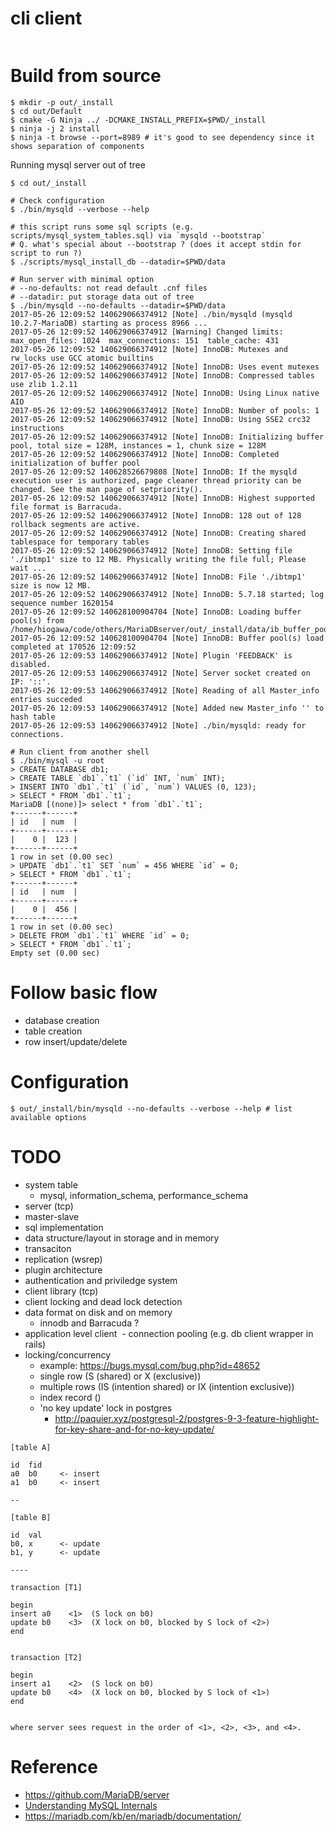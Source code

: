 <!--
{
  "title": "MariaDB",
  "date": "2017-04-13T11:32:44+09:00",
  "category": "",
  "tags": [ "database", "mariadb", "mysql" ],
  "draft": true
}
-->

# cli client

```
```

# Build from source

```
$ mkdir -p out/_install
$ cd out/Default
$ cmake -G Ninja ../ -DCMAKE_INSTALL_PREFIX=$PWD/_install
$ ninja -j 2 install
$ ninja -t browse --port=8989 # it's good to see dependency since it shows separation of components
```

Running mysql server out of tree

```
$ cd out/_install

# Check configuration
$ ./bin/mysqld --verbose --help

# this script runs some sql scripts (e.g. scripts/mysql_system_tables.sql) via `mysqld --bootstrap`
# Q. what's special about --bootstrap ? (does it accept stdin for script to run ?)
$ ./scripts/mysql_install_db --datadir=$PWD/data

# Run server with minimal option
# --no-defaults: not read default .cnf files
# --datadir: put storage data out of tree
$ ./bin/mysqld --no-defaults --datadir=$PWD/data
2017-05-26 12:09:52 140629066374912 [Note] ./bin/mysqld (mysqld 10.2.7-MariaDB) starting as process 8966 ...
2017-05-26 12:09:52 140629066374912 [Warning] Changed limits: max_open_files: 1024  max_connections: 151  table_cache: 431
2017-05-26 12:09:52 140629066374912 [Note] InnoDB: Mutexes and rw_locks use GCC atomic builtins
2017-05-26 12:09:52 140629066374912 [Note] InnoDB: Uses event mutexes
2017-05-26 12:09:52 140629066374912 [Note] InnoDB: Compressed tables use zlib 1.2.11
2017-05-26 12:09:52 140629066374912 [Note] InnoDB: Using Linux native AIO
2017-05-26 12:09:52 140629066374912 [Note] InnoDB: Number of pools: 1
2017-05-26 12:09:52 140629066374912 [Note] InnoDB: Using SSE2 crc32 instructions
2017-05-26 12:09:52 140629066374912 [Note] InnoDB: Initializing buffer pool, total size = 128M, instances = 1, chunk size = 128M
2017-05-26 12:09:52 140629066374912 [Note] InnoDB: Completed initialization of buffer pool
2017-05-26 12:09:52 140628526679808 [Note] InnoDB: If the mysqld execution user is authorized, page cleaner thread priority can be changed. See the man page of setpriority().
2017-05-26 12:09:52 140629066374912 [Note] InnoDB: Highest supported file format is Barracuda.
2017-05-26 12:09:52 140629066374912 [Note] InnoDB: 128 out of 128 rollback segments are active.
2017-05-26 12:09:52 140629066374912 [Note] InnoDB: Creating shared tablespace for temporary tables
2017-05-26 12:09:52 140629066374912 [Note] InnoDB: Setting file './ibtmp1' size to 12 MB. Physically writing the file full; Please wait ...
2017-05-26 12:09:52 140629066374912 [Note] InnoDB: File './ibtmp1' size is now 12 MB.
2017-05-26 12:09:52 140629066374912 [Note] InnoDB: 5.7.18 started; log sequence number 1620154
2017-05-26 12:09:52 140628100904704 [Note] InnoDB: Loading buffer pool(s) from /home/hiogawa/code/others/MariaDBserver/out/_install/data/ib_buffer_pool
2017-05-26 12:09:52 140628100904704 [Note] InnoDB: Buffer pool(s) load completed at 170526 12:09:52
2017-05-26 12:09:53 140629066374912 [Note] Plugin 'FEEDBACK' is disabled.
2017-05-26 12:09:53 140629066374912 [Note] Server socket created on IP: '::'.
2017-05-26 12:09:53 140629066374912 [Note] Reading of all Master_info entries succeded
2017-05-26 12:09:53 140629066374912 [Note] Added new Master_info '' to hash table
2017-05-26 12:09:53 140629066374912 [Note] ./bin/mysqld: ready for connections.

# Run client from another shell
$ ./bin/mysql -u root
> CREATE DATABASE db1;
> CREATE TABLE `db1`.`t1` (`id` INT, `num` INT);
> INSERT INTO `db1`.`t1` (`id`, `num`) VALUES (0, 123);
> SELECT * FROM `db1`.`t1`;
MariaDB [(none)]> select * from `db1`.`t1`;
+------+------+
| id   | num  |
+------+------+
|    0 |  123 |
+------+------+
1 row in set (0.00 sec)
> UPDATE `db1`.`t1` SET `num` = 456 WHERE `id` = 0;
> SELECT * FROM `db1`.`t1`;
+------+------+
| id   | num  |
+------+------+
|    0 |  456 |
+------+------+
1 row in set (0.00 sec)
> DELETE FROM `db1`.`t1` WHERE `id` = 0;
> SELECT * FROM `db1`.`t1`;
Empty set (0.00 sec)
```


# Follow basic flow

- database creation
- table creation
- row insert/update/delete


# Configuration

```
$ out/_install/bin/mysqld --no-defaults --verbose --help # list available options
```


# TODO

- system table
  - mysql, information_schema, performance_schema
- server (tcp)
- master-slave  
- sql implementation
- data structure/layout in storage and in memory
- transaciton
- replication (wsrep)
- plugin architecture
- authentication and priviledge system
- client library (tcp)
- client locking and dead lock detection
- data format on disk and on memory
  - innodb and Barracuda ?
- application level client
  - connection pooling (e.g. db client wrapper in rails)
- locking/concurrency
  - example: https://bugs.mysql.com/bug.php?id=48652
  - single row (S (shared) or X (exclusive))
  - multiple rows (IS (intention shared) or IX (intention exclusive))
  - index record ()
  - 'no key update' lock in postgres
    - http://paquier.xyz/postgresql-2/postgres-9-3-feature-highlight-for-key-share-and-for-no-key-update/

```
[table A]

id  fid
a0  b0     <- insert
a1  b0     <- insert

--

[table B]

id  val         
b0, x      <- update
b1, y      <- update

----

transaction [T1]

begin                    
insert a0    <1>  (S lock on b0)
update b0    <3>  (X lock on b0, blocked by S lock of <2>)
end


transaction [T2]

begin                    
insert a1    <2>  (S lock on b0)
update b0    <4>  (X lock on b0, blocked by S lock of <1>)
end


where server sees request in the order of <1>, <2>, <3>, and <4>.
```

# Reference

- https://github.com/MariaDB/server
- [Understanding MySQL Internals]()
- https://mariadb.com/kb/en/mariadb/documentation/
